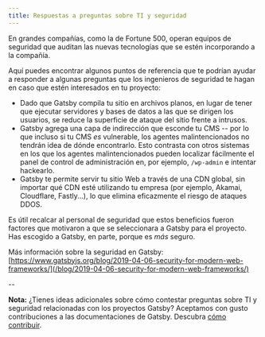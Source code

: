 ```yaml
---
title: Respuestas a preguntas sobre TI y seguridad
---
```


En grandes compañías, como la de Fortune 500, operan equipos de seguridad que auditan las nuevas tecnologías que se estén incorporando a la compañía.

Aquí puedes encontrar algunos puntos de referencia que te podrían ayudar a responder a algunas preguntas que los ingenieros de seguridad te hagan en caso que estén interesados en tu proyecto:

- Dado que Gatsby compila tu sitio en archivos planos, en lugar de tener que ejecutar servidores y bases de datos a las que se dirigen los usuarios, se reduce la superficie de ataque del sitio frente a intrusos.
- Gatsby agrega una capa de indirección que esconde tu CMS -- por lo que incluso si tu CMS _es_ vulnerable, los agentes malintencionados no tendrán idea de dónde encontrarlo. Esto contrasta con otros sistemas en los que los agentes malintencionados pueden localizar fácilmente el panel de control de administración en, por ejemplo, `/wp-admin` e intentar hackearlo.
- Gatsby te permite servir tu sitio Web a través de una CDN global, sin importar qué CDN esté utilizando tu empresa (por ejemplo, Akamai, Cloudflare, Fastly...), lo que elimina eficazmente el riesgo de ataques DDOS.

Es útil recalcar al personal de seguridad que estos beneficios fueron factores que motivaron a que se seleccionara a Gatsby para el proyecto. Has escogido a Gatsby, en parte, porque es _más_ seguro.

Más información sobre la seguridad en Gatsby: [https://www.gatsbyjs.org/blog/2019-04-06-security-for-modern-web-frameworks/](/blog/2019-04-06-security-for-modern-web-frameworks/)

--

**Nota:** ¿Tienes ideas adicionales sobre cómo contestar preguntas sobre TI y seguridad relacionadas con los proyectos Gatsby? Aceptamos con gusto contribuciones a las documentaciones de Gatsby. Descubra [cómo contribuir](/contributing/docs-contributions/).
